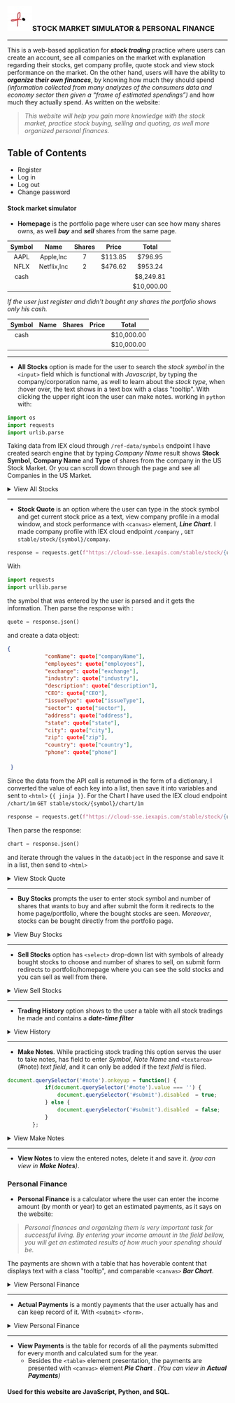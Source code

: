 ### ![logo](phiLogo.jpg)STOCK MARKET SIMULATOR & PERSONAL FINANCE 
 ***
 
 
This is a web-based application for ***stock trading*** practice where users can create an account, see all companies on the market with explanation regarding their stocks, get company profile, quote stock and view stock performance on the market. 
On the other hand, users will have the ability to ***organize their own finances***, by knowing how much they should spend _(information collected from many analyzes of the consumers data and economy sector then given a “frame of estimated spendings”)_ and how much they actually spend. As written on the website:

>_This website will help you gain more knowledge with the stock market, practice stock buying, selling and quoting, as well more organized personal finances._


## Table of Contents
* Register
* Log in
* Log out
* Change password
#### Stock market simulator
* **Homepage** is the portfolio page where user can see how many shares owns, as well ***buy*** and ***sell*** shares from the same page.

|   Symbol    |    Name       |    Shares    |    Price    |    Total    |
|    :----:   |    :---:      |    :----:    |    :----:   |    :----:   |
|    AAPL     |  Apple,Inc    |       7      |    $113.85  |    $796.95  |
|    NFLX     |  Netflix,Inc  |       2      |    $476.62  |    $953.24  |
|    cash     |               |              |             |   $8,249.81 |
|             |               |              |             | $10,000.00  |

_If the user just register and didn't bought any shares the portfolio shows only his cash._

|   Symbol    |    Name       |    Shares    |    Price    |    Total    |
|    :----:   |    :---:      |    :----:    |    :----:   |    :----:   |
|    cash     |               |              |             | $10,000.00  |
|             |               |              |             | $10,000.00  |

   
***
 * **All Stocks** option is made for the user to search the *stock symbol* in the `<input>` field which is functional with   _Javascript_, by typing the company/corporation name, as well to learn about the *stock type*, when :hover over, the text  shows in a text box with a class "tooltip". With clicking the upper right icon the user can make notes.
 working in `python` with:
 ```python
 import os
 import requests
 import urlib.parse
 ```
 Taking data from IEX cloud through `/ref-data/symbols` endpoint I have created search engine that by typing _Company Name_ result shows **Stock Symbol**, **Company Name** and **Type** of shares from the company in the US Stock Market. Or you can scroll down through the page and see all Companies in the US Market. 
 <details>
<summary>View All Stocks</summary>
               
 ![allstocks](ALLSTOCKS.GIF.gif)
 
</details>

***

* **Stock Quote** is an option where the user can type in the stock symbol and get current stock price as a text, view company profile in a modal window, and stock performance with `<canvas>` element, ***Line Chart***. I made company profile with IEX cloud endpoint `/company` , `GET stable/stock/{symbol}/company`.
```python
response = requests.get(f"https://cloud-sse.iexapis.com/stable/stock/{urllib.parse.quote_plus(symbol)}/company?token={api_key}")
``` 
With
```python
import requests
import urllib.parse
```
the symbol that was entered by the user is parsed and it gets the information. Then parse the response with :
```python
quote = response.json()
```
and create a data object:
```json
{
            "comName": quote["companyName"],
            "employees": quote["employees"],
            "exchange": quote["exchange"],
            "industry": quote["industry"],
            "description": quote["description"],
            "CEO": quote["CEO"],
            "issueType": quote["issueType"],
            "sector": quote["sector"],
            "address": quote["address"],
            "state": quote["state"],
            "city": quote["city"],
            "zip": quote["zip"],
            "country": quote["country"],
            "phone": quote["phone"]

 }
 ```
Since the data from the API call is returned in the form of a dictionary, I converted the value of each key into a list, then save it into variables and sent to `<html>` `{{ jinja }}`.
For the Chart I have used the IEX cloud endpoint `/chart/1m` `GET stable/stock/{symbol}/chart/1m`
```python
response = requests.get(f"https://cloud-sse.iexapis.com/stable/stock/{urllib.parse.quote_plus(symbol)}/chart/1m?token={api_key}")
```
Then parse the response:
```python
chart = response.json()
```
and iterate through the values in the `dataObject` in the response and save it in a list, then send to `<html>` 
<details>
<summary>View Stock Quote</summary>
 
  ![stockquote](stockquotegif.gif)
 
</details>
 
 ***  
*  **Buy Stocks** prompts the user to enter stock symbol and number of shares that wants to buy and after submit the form it redirects to the home page/portfolio, where the bought stocks are seen. _Moreover_, stocks can be bought directly from the portfolio page. 
<details>
<summary>View Buy Stocks</summary>
 
![buystock](buyGif.gif)

</details>
   
***
* **Sell Stocks** option has `<select>` drop-down list with symbols of already bought stocks to choose and number of shares to sell, on submit form redirects to portfolio/homepage where you can see the sold stocks and you can sell as well from there.

<details>
<summary>View Sell Stocks</summary>
   
 ![sellstock](sellgif.gif)
 
</details>

***
* **Trading History** option shows to the user a table with all stock tradings he made and contains a ***date-time filter***
<details>
<summary>View History</summary>

![tradinghistory](historygif.gif)

</details>

***
* **Make Notes**. While practicing stock trading this option serves the user to take notes, has field to enter *Symbol*, *Note Name* and `<textarea>`(#note) *text field*, and it can only be added if the *text field* is filed. 
```js
document.querySelector('#note').onkeyup = function() {
            if(document.querySelector('#note').value === '') {
                document.querySelector('#submit').disabled  = true;
            } else {
                document.querySelector('#submit').disabled  = false;
            }
        };
```
<details>
<summary>View Make Notes</summary>
 
![makenotes](notesGif.gif)

</details>

***
* **View Notes** to view the entered notes, delete it and save it. _(you can view in **Make Notes**)_. 

### Personal Finance

* **Personal Finance** is a calculator where the user can enter the income amount (by month or year) to get an estimated payments, as it says on the website:
>_Personal finances and organizing them is very important task for successful living. By entering your income amount in the field bellow, you will get an estimated results of how much your spending should be._

The payments are shown with a table that has hoverable content that displays text with a class "tooltip", and comparable `<canvas>` ***Bar Chart***.
<details>
<summary>View Personal Finance</summary>

![personalfinance](personalfinancegif.gif)

</details>

***
* **Actual Payments** is a montly payments that the user actually has and can keep record of it. With `<submit>` `<form>`.
<details>
<summary>View Personal Finance</summary>
 
![actualpayments](actualpaymentsgif.gif)

</details>

***
* **View Payments** is the table for records of all the payments submitted for every month and calculated sum for the year.
    *  Besides the `<table>` element presentation, the payments are presented with `<canvas>` element  ***Pie Chart*** . _(You can view in **Actual Payments**)_
    
#### Used for this website are JavaScript, Python, and SQL.

